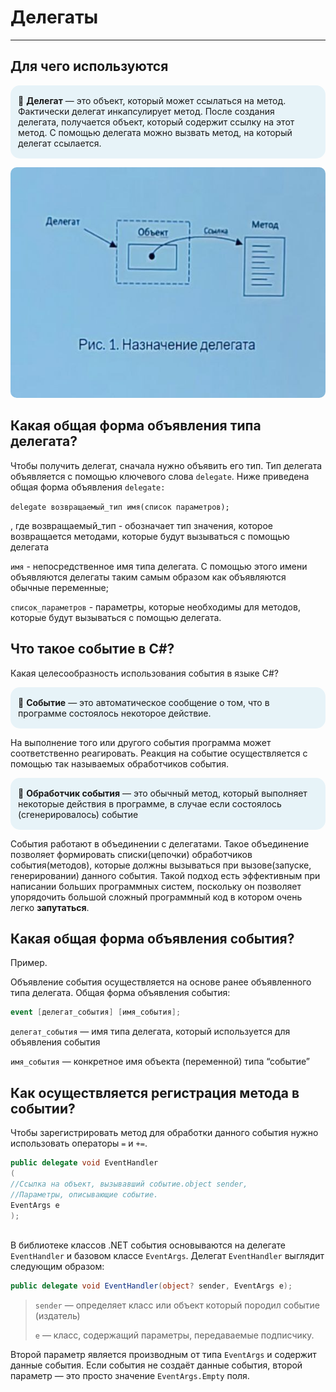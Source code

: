 ﻿<style>
callout-info p {
    border-radius: 15px;
    background: rgb(231, 243, 248);
    padding: 16px 16px 16px 12px;
}

img {
border-radius: 10px;
margin: "20px 0";
}
</style>

# Делегаты

---


## Для чего используются

<callout-info>
<p>📖 <b>Делегат</b> — это объект, который может ссылаться на метод. Фактически делегат инкапсулирует метод. После создания делегата, получается объект, который содержит ссылку на этот метод. С помощью делегата можно вызвать метод, на который делегат ссылается. </p>
</callout-info>

<img src="Assets/delegate-1.png" alt="Назначение делегата">

## Какая общая форма объявления типа делегата?

Чтобы получить делегат, сначала нужно объявить его тип. Тип делегата объявляется с помощью ключевого слова `delegate`. Ниже приведена общая форма объявления `delegate:`

`delegate возвращаемый_тип имя(список параметров);`

, где возвращаемый_тип - обозначает тип значения, которое возвращается методами, которые будут вызываться с помощью делегата

`имя` - непосредственное имя типа делегата. С помощью этого имени объявляются делегаты таким самым образом как объявляются обычные переменные;

`список_параметров` - параметры, которые необходимы для методов, которые будут вызываться с помощью делегата.

## Что такое событие в C#?
Какая целесообразность использования события в языке С#?

<callout-info>
<p>📖 <b>Событие</b> — это автоматическое сообщение о том, что в программе состоялось некоторое действие.</p>
</callout-info>

На выполнение того или другого события программа может соответственно реагировать. Реакция на событие осуществляется с помощью так называемых обработчиков события.

<callout-info>
<p>📖 <b>Обработчик события</b> — это обычный метод, который выполняет некоторые действия в программе, в случае если состоялось (сгенерировалось) событие</p>
</callout-info>

События работают в объединении  с делегатами. Такое объединение позволяет формировать списки(цепочки) обработчиков события(методов), которые должны вызываться при вызове(запуске, генерировании) данного события. Такой подход есть эффективным при написании больших программных систем, поскольку он позволяет упорядочить большой сложный программный код в котором очень легко **запутаться**.

## Какая общая форма объявления события?

Пример.

Объявление события осуществляется на основе ранее объявленного типа делегата. Общая форма объявления события:

```csharp
event [делегат_события] [имя_события];
```

`делегат_события` — имя типа делегата, который используется для объявления события

`имя_события` — конкретное имя объекта (переменной) типа “событие”

## Как осуществляется регистрация метода в событии?

Чтобы зарегистрировать метод для обработки данного события нужно использовать операторы `=` и `+=`.

```csharp
public delegate void EventHandler
(
//Ссылка на объект, вызывавший событие.object sender,
//Параметры, описывающие событие.
EventArgs e
);
			
```

В библиотеке классов .NET события основываются на делегате `EventHandler` и базовом классе `EventArgs`. Делегат `EventHandler` выглядит следующим образом:

```csharp
public delegate void EventHandler(object? sender, EventArgs e);
```

> `sender` — определяет класс или объект который породил событие (издатель)
>
>
> `e` — класс, содержащий параметры, передаваемые подписчику.

Второй параметр является производным от типа `EventArgs` и содержит данные события. Если события не создаёт данные события, второй параметр — это просто значение `EventArgs.Empty` поля.